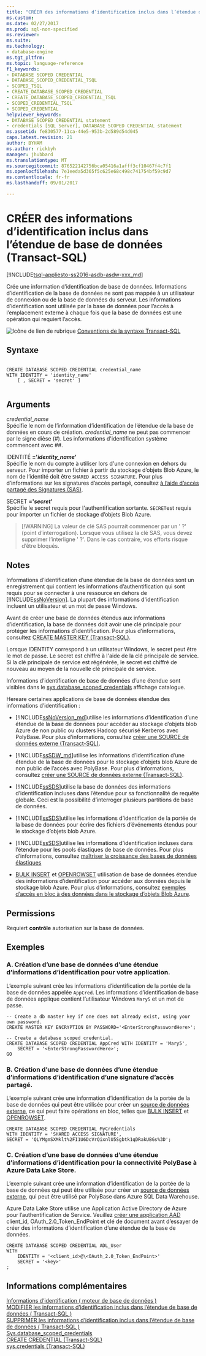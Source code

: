 ```yaml
---
title: "CRÉER des informations d’identification inclus dans l’étendue de base de données (Transact-SQL) | Documents Microsoft"
ms.custom: 
ms.date: 02/27/2017
ms.prod: sql-non-specified
ms.reviewer: 
ms.suite: 
ms.technology:
- database-engine
ms.tgt_pltfrm: 
ms.topic: language-reference
f1_keywords:
- DATABASE SCOPED CREDENTIAL
- DATABASE_SCOPED_CREDENTIAL_TSQL
- SCOPED_TSQL
- CREATE_DATABASE_SCOPED_CREDENTIAL
- CREATE_DATABASE_SCOPED_CREDENTIAL_TSQL
- SCOPED_CREDENTIAL_TSQL
- SCOPED_CREDENTIAL
helpviewer_keywords:
- DATABASE SCOPED CREDENTIAL statement
- credentials [SQL Server], DATABASE SCOPED CREDENTIAL statement
ms.assetid: fe830577-11ca-44e5-953b-2d589d54d045
caps.latest.revision: 21
author: BYHAM
ms.author: rickbyh
manager: jhubbard
ms.translationtype: MT
ms.sourcegitcommit: 876522142756bca05416a1afff3cf10467f4c7f1
ms.openlocfilehash: 7e1eeda5d365f5c625e68c498c741754bf59c9d7
ms.contentlocale: fr-fr
ms.lasthandoff: 09/01/2017

---
```

# <a name="create-database-scoped-credential-transact-sql"></a>CRÉER des informations d’identification inclus dans l’étendue de base de données (Transact-SQL)
[!INCLUDE[tsql-appliesto-ss2016-asdb-asdw-xxx_md](../../includes/tsql-appliesto-ss2016-asdb-asdw-xxx-md.md)]

  Crée une information d’identification de base de données. Informations d’identification de la base de données ne sont pas mappée à un utilisateur de connexion ou de la base de données du serveur. Les informations d’identification sont utilisée par la base de données pour l’accès à l’emplacement externe à chaque fois que la base de données est une opération qui requiert l’accès.  
  
 ![Icône de lien de rubrique](../../database-engine/configure-windows/media/topic-link.gif "Icône lien de rubrique") [Conventions de la syntaxe Transact-SQL](../../t-sql/language-elements/transact-sql-syntax-conventions-transact-sql.md)  
  
## <a name="syntax"></a>Syntaxe  
  
```  
 
CREATE DATABASE SCOPED CREDENTIAL credential_name   
WITH IDENTITY = 'identity_name'  
    [ , SECRET = 'secret' ]  
  
```  
  
## <a name="arguments"></a>Arguments  
 *credential_name*  
 Spécifie le nom de l’information d’identification de l’étendue de la base de données en cours de création. *credential_name* ne peut pas commencer par le signe dièse (#). Les informations d'identification système commencent avec ##.  
  
 IDENTITÉ **='***identity_name***'**  
 Spécifie le nom du compte à utiliser lors d'une connexion en dehors du serveur. Pour importer un fichier à partir du stockage d’objets Blob Azure, le nom de l’identité doit être `SHARED ACCESS SIGNATURE`.  Pour plus d’informations sur les signatures d’accès partagé, consultez [à l’aide d’accès partagé des Signatures (SAS)](https://docs.microsoft.com/azure/storage/storage-dotnet-shared-access-signature-part-1).  
  
 SECRET **='***secret***'**  
 Spécifie le secret requis pour l'authentification sortante. `SECRET`est requis pour importer un fichier de stockage d’objets Blob Azure.   
>  [!WARNING]
>  La valeur de clé SAS pourrait commencer par un ' ?' (point d’interrogation). Lorsque vous utilisez la clé SAS, vous devez supprimer l’interligne ' ?'. Dans le cas contraire, vos efforts risque d’être bloqués.  
  
## <a name="remarks"></a>Notes  
 Informations d’identification d’une étendue de la base de données sont un enregistrement qui contient les informations d’authentification qui sont requis pour se connecter à une ressource en dehors de [!INCLUDE[ssNoVersion](../../includes/ssnoversion-md.md)]. La plupart des informations d'identification incluent un utilisateur et un mot de passe Windows.  
  
 Avant de créer une base de données étendus aux informations d’identification, la base de données doit avoir une clé principale pour protéger les informations d’identification. Pour plus d’informations, consultez [CREATE MASTER KEY &#40;Transact-SQL&#41;](../../t-sql/statements/create-master-key-transact-sql.md).  
  
 Lorsque IDENTITY correspond à un utilisateur Windows, le secret peut être le mot de passe. Le secret est chiffré à l'aide de la clé principale de service. Si la clé principale de service est régénérée, le secret est chiffré de nouveau au moyen de la nouvelle clé principale de service.  
   
 Informations d’identification de base de données d’une étendue sont visibles dans le [sys.database_scoped_credentials](../../relational-databases/system-catalog-views/sys-database-scoped-credentials-transact-sql.md) affichage catalogue.  
  
 
 Hereare certaines applications de base de données étendue des informations d’identification :  
  
- [!INCLUDE[ssNoVersion_md](../../includes/ssnoversion-md.md)]utilise les informations d’identification d’une étendue de la base de données pour accéder au stockage d’objets blob Azure de non public ou clusters Hadoop sécurisé Kerberos avec PolyBase. Pour plus d’informations, consultez [créer une SOURCE de données externe (Transact-SQL)](../../t-sql/statements/create-external-data-source-transact-sql.md).  

- [!INCLUDE[ssSDW_md](../../includes/sssdw-md.md)]utilise les informations d’identification d’une étendue de la base de données pour le stockage d’objets blob Azure de non public de l’accès avec PolyBase. Pour plus d’informations, consultez [créer une SOURCE de données externe (Transact-SQL)](../../t-sql/statements/create-external-data-source-transact-sql.md).
  
- [!INCLUDE[ssSDS](../../includes/sssds-md.md)]utilise la base de données des informations d’identification incluses dans l’étendue pour sa fonctionnalité de requête globale. Ceci est la possibilité d’interroger plusieurs partitions de base de données.  
  
- [!INCLUDE[ssSDS](../../includes/sssds-md.md)]utilise les informations d’identification de la portée de la base de données pour écrire des fichiers d’événements étendus pour le stockage d’objets blob Azure.  
  
- [!INCLUDE[ssSDS](../../includes/sssds-md.md)]utilise les informations d’identification incluses dans l’étendue pour les pools élastiques de base de données. Pour plus d’informations, consultez [maîtriser la croissance des bases de données élastiques](https://azure.microsoft.com/documentation/articles/sql-database-elastic-pool/)  

- [BULK INSERT](../../t-sql/statements/bulk-insert-transact-sql.md) et [OPENROWSET](../../t-sql/functions/openrowset-transact-sql.md) utilisation de base de données étendue des informations d’identification pour accéder aux données depuis le stockage blob Azure. Pour plus d’informations, consultez [exemples d’accès en bloc à des données dans le stockage d’objets Blob Azure](../../relational-databases/import-export/examples-of-bulk-access-to-data-in-azure-blob-storage.md). 
  
## <a name="permissions"></a>Permissions  
 Requiert **contrôle** autorisation sur la base de données.  
  
## <a name="examples"></a>Exemples  
### <a name="a-creating-a-database-scoped-credential-for-your-application"></a>A. Création d’une base de données d’une étendue d’informations d’identification pour votre application.
 L’exemple suivant crée les informations d’identification de la portée de la base de données appelée `AppCred`. Les informations d’identification de base de données applique contient l’utilisateur Windows `Mary5` et un mot de passe.  
  
```tsql  
-- Create a db master key if one does not already exist, using your own password.  
CREATE MASTER KEY ENCRYPTION BY PASSWORD='<EnterStrongPasswordHere>';  
  
-- Create a database scoped credential.  
CREATE DATABASE SCOPED CREDENTIAL AppCred WITH IDENTITY = 'Mary5',   
    SECRET = '<EnterStrongPasswordHere>';  
GO  
```  

### <a name="b-creating-a-database-scoped-credential-for-a-shared-access-signature"></a>B. Création d’une base de données d’une étendue d’informations d’identification d’une signature d’accès partagé.   
L’exemple suivant crée une information d’identification de la portée de la base de données qui peut être utilisée pour créer un [source de données externe](../../t-sql/statements/create-external-data-source-transact-sql.md), ce qui peut faire opérations en bloc, telles que [BULK INSERT](../../t-sql/statements/bulk-insert-transact-sql.md) et [OPENROWSET](../../t-sql/functions/openrowset-transact-sql.md).   
```tsql
CREATE DATABASE SCOPED CREDENTIAL MyCredentials  
WITH IDENTITY = 'SHARED ACCESS SIGNATURE',
SECRET = 'QLYMgmSXMklt%2FI1U6DcVrQixnlU5Sgbtk1qDRakUBGs%3D';
```
  
### <a name="c-creating-a-database-scoped-credential-for-polybase-connectivity-to-azure-data-lake-store"></a>C. Création d’une base de données d’une étendue d’informations d’identification pour la connectivité PolyBase à Azure Data Lake Store.  
L’exemple suivant crée une information d’identification de la portée de la base de données qui peut être utilisée pour créer un [source de données externe](../../t-sql/statements/create-external-data-source-transact-sql.md), qui peut être utilisé par PolyBase dans Azure SQL Data Warehouse.

Azure Data Lake Store utilise une Application Active Directory de Azure pour l’authentification de Service.
Veuillez [créer une application AAD](https://docs.microsoft.com/en-us/azure/data-lake-store/data-lake-store-authenticate-using-active-directory) client_id, OAuth_2.0_Token_EndPoint et clé de document avant d’essayer de créer des informations d’identification d’une étendue de la base de données.

```tsql
CREATE DATABASE SCOPED CREDENTIAL ADL_User
WITH
    IDENTITY = '<client_id>@\<OAuth_2.0_Token_EndPoint>'
    SECRET = '<key>'
;
```  
  
  
  
## <a name="more-information"></a>Informations complémentaires  
 [Informations d’identification &#40; moteur de base de données &#41;](../../relational-databases/security/authentication-access/credentials-database-engine.md)   
 [MODIFIER les informations d’identification inclus dans l’étendue de base de données &#40; Transact-SQL &#41;](../../t-sql/statements/alter-database-scoped-credential-transact-sql.md)   
 [SUPPRIMER les informations d’identification inclus dans l’étendue de base de données &#40; Transact-SQL &#41;](../../t-sql/statements/drop-database-scoped-credential-transact-sql.md)   
 [Sys.database_scoped_credentials](../../relational-databases/system-catalog-views/sys-database-scoped-credentials-transact-sql.md)   
 [CREATE CREDENTIAL &#40;Transact-SQL&#41;](../../t-sql/statements/create-credential-transact-sql.md)   
 [sys.credentials &#40;Transact-SQL&#41;](../../relational-databases/system-catalog-views/sys-credentials-transact-sql.md)  
  
  

